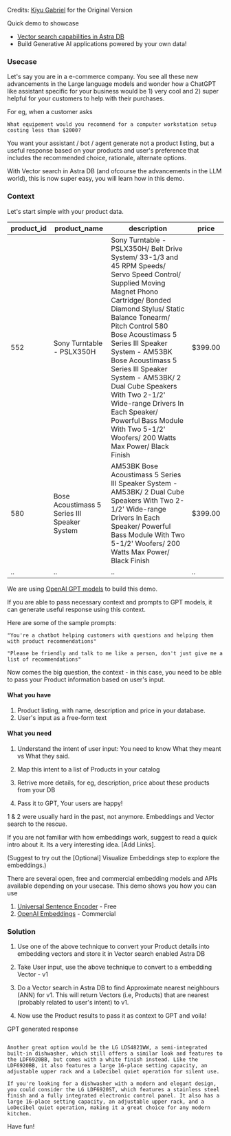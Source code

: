 Credits: [Kiyu Gabriel](https://github.com/qzg) for the Original Version

Quick demo to showcase 
- [Vector search capabilities in Astra DB](https://docs.datastax.com/en/astra-serverless/docs/vector-search/overview.html) 
- Build Generative AI applications powered by your own data!

### Usecase

Let's say you are in a e-commerce company. You see all these new advancements in the Large language models and wonder how a ChatGPT like assistant specific for your business would be 1) very cool and 2) super helpful for your customers to help with their purchases.

For eg, when a customer asks

`What equipement would you recommend for a computer workstation setup costing less than $2000?`

You want your assistant / bot / agent generate not a product listing, but a useful response based on your products and user's preference that includes the recommended choice, rationale, alternate options. 

With Vector search in Astra DB (and ofcourse the advancements in the LLM world), this is now super easy, you will learn how in this demo.


### Context

Let's start simple with your product data.

| product_id |	product_name |	description | 	price | 
| -- | -- | -- | -- 
552	| Sony Turntable - PSLX350H | 	Sony Turntable - PSLX350H/ Belt Drive System/ 33-1/3 and 45 RPM Speeds/ Servo Speed Control/ Supplied Moving Magnet Phono Cartridge/ Bonded Diamond Stylus/ Static Balance Tonearm/ Pitch Control 580	Bose Acoustimass 5 Series III Speaker System - AM53BK	Bose Acoustimass 5 Series III Speaker System - AM53BK/ 2 Dual Cube Speakers With Two 2-1/2' Wide-range Drivers In Each Speaker/ Powerful Bass Module With Two 5-1/2' Woofers/ 200 Watts Max Power/ Black Finish |$399.00 
580	| Bose Acoustimass 5 Series III Speaker System |  AM53BK	Bose Acoustimass 5 Series III Speaker System - AM53BK/ 2 Dual Cube Speakers With Two 2-1/2' Wide-range Drivers In Each Speaker/ Powerful Bass Module With Two 5-1/2' Woofers/ 200 Watts Max Power/ Black Finish	| $399.00 | 
.. | .. | .. | .. |

We are using [OpenAI GPT models](https://platform.openai.com/docs/guides/gpt) to build this demo.

If you are able to pass necessary context and prompts to GPT models, it can generate useful response using this context.

Here are some of the sample prompts:

`"You're a chatbot helping customers with questions and helping them with product recommendations"`

`"Please be friendly and talk to me like a person, don't just give me a list of recommendations"`


Now comes the big question, the context - in this case, you need to be able to pass your Product information based on user's input.

#### What you have

1. Product listing, with name, description and price in your database.
2. User's input as a free-form text

#### What you need

1. Understand the intent of user input: You need to know What they meant vs  What they said.

2. Map this intent to a list of Products in your catalog

3. Retrive more details, for eg, description, price about these products from your DB

4. Pass it to GPT, Your users are happy!

1 & 2 were usually hard in the past, not anymore. Embeddings and Vector search to the rescue. 

If you are not familiar with how embeddings work, suggest to read a quick intro about it. Its a very interesting idea. [Add Links].

(Suggest to try out the [Optional] Visualize Embeddings step to explore the embeddings.)

There are several open, free and commercial embedding models and APIs available depending on your usecase. 
This demo shows you how you can use 
1. [Universal Sentence Encoder](https://tfhub.dev/google/universal-sentence-encoder/4) - Free
2. [OpenAI Embeddings](https://platform.openai.com/docs/guides/embeddings) - Commercial

### Solution

1. Use one of the above technique to convert your Product details into embedding vectors and store it in Vector search enabled Astra DB

2. Take User input, use the above technique to convert to a embedding Vector - v1

3. Do a Vector search in Astra DB to find Approximate nearest neighbours (ANN) for v1. This will return Vectors (i.e, Products) that are nearest (probably related to user's intent) to v1.

4. Now use the Product results to pass it as context to GPT and voila!

GPT generated response

```If you're looking for a dishwasher that offers a sleek and modern look, LG has a few great options for you to choose from. The LG LDF6920BB is a fully integrated built-in dishwasher that comes with a sleek black finish, allowing it to easily blend in with your kitchen decor. It features a large 16-place settings capacity, an adjustable upper rack to fit your larger dishware, and a LoDecibel quiet operation that makes it silent when in use.

Another great option would be the LG LDS4821WW, a semi-integrated built-in dishwasher, which still offers a similar look and features to the LDF6920BB, but comes with a white finish instead. Like the LDF6920BB, it also features a large 16-place setting capacity, an adjustable upper rack and a LoDecibel quiet operation for silent use.

If you're looking for a dishwasher with a modern and elegant design, you could consider the LG LDF6920ST, which features a stainless steel finish and a fully integrated electronic control panel. It also has a large 16-place setting capacity, an adjustable upper rack, and a LoDecibel quiet operation, making it a great choice for any modern kitchen.
```

Have fun!

